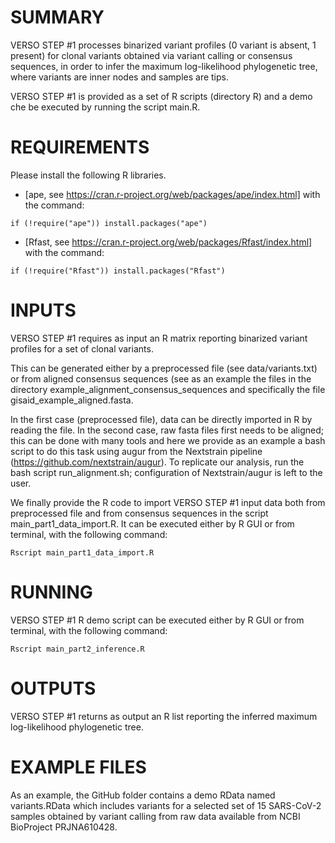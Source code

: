 # SUMMARY
VERSO STEP #1 processes binarized variant profiles (0 variant is absent, 1 present) for clonal variants obtained via variant calling or consensus sequences, in order to infer the maximum log-likelihood phylogenetic tree, where variants are inner nodes and samples are tips.

VERSO STEP #1 is provided as a set of R scripts (directory R) and a demo che be executed by running the script main.R. 

# REQUIREMENTS
Please install the following R libraries.

* [ape, see https://cran.r-project.org/web/packages/ape/index.html] with the command:
<pre><code>if (!require("ape")) install.packages("ape")</code></pre>

* [Rfast, see https://cran.r-project.org/web/packages/Rfast/index.html] with the command:
<pre><code>if (!require("Rfast")) install.packages("Rfast")</code></pre>

# INPUTS
  
VERSO STEP #1 requires as input an R matrix reporting binarized variant profiles for a set of clonal variants. 

This can be generated either by a preprocessed file (see data/variants.txt) or from aligned consensus sequences (see as an example the files in the directory example_alignment_consensus_sequences and specifically the file gisaid_example_aligned.fasta. 

In the first case (preprocessed file), data can be directly imported in R by reading the file. In the second case, raw fasta files first needs to be aligned; this can be done with many tools and here we provide as an example a bash script to do this task using augur from the Nextstrain pipeline (https://github.com/nextstrain/augur). To replicate our analysis, run the bash script run_alignment.sh; configuration of Nextstrain/augur is left to the user. 

We finally provide the R code to import VERSO STEP #1 input data both from preprocessed file and from consensus sequences in the script main_part1_data_import.R. It can be executed either by R GUI or from terminal, with the following command: 

	Rscript main_part1_data_import.R

# RUNNING
VERSO STEP #1 R demo script can be executed either by R GUI or from terminal, with the following command: 

	Rscript main_part2_inference.R

# OUTPUTS
VERSO STEP #1 returns as output an R list reporting the inferred maximum log-likelihood phylogenetic tree. 

# EXAMPLE FILES
As an example, the GitHub folder contains a demo RData named variants.RData which includes variants for a selected set of 15 SARS-CoV-2 samples obtained by variant calling from raw data available from NCBI BioProject PRJNA610428. 
